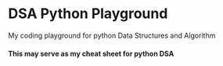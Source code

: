 # DSA Python Playground

My coding playground for python Data Structures and Algorithm

#### This may serve as my cheat sheet for python DSA

